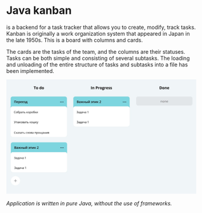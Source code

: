 # Java kanban

is a backend for a task tracker that allows you to create, modify, track tasks. Kanban is originally a work organization system that appeared in Japan in the late 1950s. This is a board with columns and cards.

The cards are the tasks of the team, and the columns are their statuses. Tasks can be both simple and consisting of several subtasks. The loading and unloading of the entire structure of tasks and subtasks into a file has been implemented.

<img src="./src/main/resources/kanban.jpg" alt="kanban" title="Kanban">

*Application is written in pure Java, without the use of frameworks.*